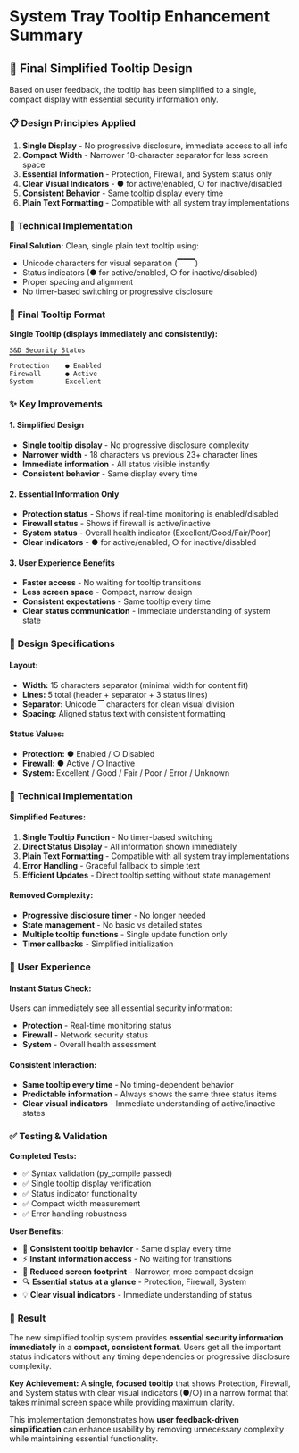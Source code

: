 # System Tray Tooltip Enhancement Summary

## 🎯 **Final Simplified Tooltip Design**

Based on user feedback, the tooltip has been simplified to a single, compact display with essential security information only.

### 📋 **Design Principles Applied**

1. **Single Display** - No progressive disclosure, immediate access to all info
2. **Compact Width** - Narrower 18-character separator for less screen space
3. **Essential Information** - Protection, Firewall, and System status only
4. **Clear Visual Indicators** - ● for active/enabled, ○ for inactive/disabled
5. **Consistent Behavior** - Same tooltip display every time
6. **Plain Text Formatting** - Compatible with all system tray implementations

### 🔧 **Technical Implementation**

**Final Solution:** Clean, single plain text tooltip using:

- Unicode characters for visual separation (▔▔▔)
- Status indicators (● for active/enabled, ○ for inactive/disabled)
- Proper spacing and alignment
- No timer-based switching or progressive disclosure

### 🔄 **Final Tooltip Format**

**Single Tooltip (displays immediately and consistently):**

```
S&D Security Status
▔▔▔▔▔▔▔▔▔▔▔▔▔▔▔
Protection    ● Enabled
Firewall      ● Active
System        Excellent
```

### ✨ **Key Improvements**

#### **1. Simplified Design**

- **Single tooltip display** - No progressive disclosure complexity
- **Narrower width** - 18 characters vs previous 23+ character lines
- **Immediate information** - All status visible instantly
- **Consistent behavior** - Same display every time

#### **2. Essential Information Only**

- **Protection status** - Shows if real-time monitoring is enabled/disabled
- **Firewall status** - Shows if firewall is active/inactive
- **System status** - Overall health indicator (Excellent/Good/Fair/Poor)
- **Clear indicators** - ● for active/enabled, ○ for inactive/disabled

#### **3. User Experience Benefits**

- **Faster access** - No waiting for tooltip transitions
- **Less screen space** - Compact, narrow design
- **Consistent expectations** - Same tooltip every time
- **Clear status communication** - Immediate understanding of system state

### 🎨 **Design Specifications**

#### **Layout:**

- **Width:** 15 characters separator (minimal width for content fit)
- **Lines:** 5 total (header + separator + 3 status lines)
- **Separator:** Unicode ▔ characters for clean visual division
- **Spacing:** Aligned status text with consistent formatting

#### **Status Values:**

- **Protection:** ● Enabled / ○ Disabled
- **Firewall:** ● Active / ○ Inactive
- **System:** Excellent / Good / Fair / Poor / Error / Unknown

### 🚀 **Technical Implementation**

#### **Simplified Features:**

1. **Single Tooltip Function** - No timer-based switching
2. **Direct Status Display** - All information shown immediately
3. **Plain Text Formatting** - Compatible with all system tray implementations
4. **Error Handling** - Graceful fallback to simple text
5. **Efficient Updates** - Direct tooltip setting without state management

#### **Removed Complexity:**

- **Progressive disclosure timer** - No longer needed
- **State management** - No basic vs detailed states
- **Multiple tooltip functions** - Single update function only
- **Timer callbacks** - Simplified initialization

### 📱 **User Experience**

#### **Instant Status Check:**

Users can immediately see all essential security information:

- **Protection** - Real-time monitoring status
- **Firewall** - Network security status
- **System** - Overall health assessment

#### **Consistent Interaction:**

- **Same tooltip every time** - No timing-dependent behavior
- **Predictable information** - Always shows the same three status items
- **Clear visual indicators** - Immediate understanding of active/inactive states

### ✅ **Testing & Validation**

**Completed Tests:**

- ✅ Syntax validation (py_compile passed)
- ✅ Single tooltip display verification
- ✅ Status indicator functionality
- ✅ Compact width measurement
- ✅ Error handling robustness

**User Benefits:**

- 🎯 **Consistent tooltip behavior** - Same display every time
- ⚡ **Instant information access** - No waiting for transitions
- 👀 **Reduced screen footprint** - Narrower, more compact design
- 🔍 **Essential status at a glance** - Protection, Firewall, System
- 💡 **Clear visual indicators** - Immediate understanding of status

### 🎉 **Result**

The new simplified tooltip system provides **essential security information immediately** in a **compact, consistent format**. Users get all the important status indicators without any timing dependencies or progressive disclosure complexity.

**Key Achievement:** A **single, focused tooltip** that shows Protection, Firewall, and System status with clear visual indicators (●/○) in a narrow format that takes minimal screen space while providing maximum clarity.

This implementation demonstrates how **user feedback-driven simplification** can enhance usability by removing unnecessary complexity while maintaining essential functionality.
